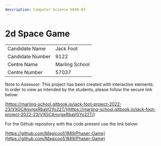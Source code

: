 ```yaml
---
description: Computer Science H446-03
---
```


# 2d Space Game

|                  |                |
| ---------------- | -------------- |
| Candidate Name   | Jack Foot      |
| Candidate Number | 9122           |
| Centre Name      | Marling School |
| Centre Number    | 57037          |

Note to Assessor: This project has been created with interactive elements. In order to view as intended by the students, please follow the secure link below:

[https://marling-school.gitbook.io/jack-foot-project-2022-23/VXGCAnvrgxRbaVGYo22T/](https://marling-school.gitbook.io/jack-foot-project-2022-23/VXGCAnvrgxRbaVGYo22T/)



For the Github repository with the code present use the link below:

[https://github.com/Magicoo51889/Phaser-Game](https://github.com/Magicoo51889/Phaser-Game)
